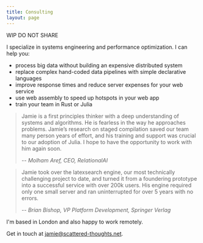 ```yaml
---
title: Consulting
layout: page
---
```


WIP DO NOT SHARE

I specialize in systems engineering and performance optimization. I can help you:

* process big data without building an expensive distributed system
* replace complex hand-coded data pipelines with simple declarative languages
* improve response times and reduce server expenses for your web service
* use web assembly to speed up hotspots in your web app
* train your team in Rust or Julia

> Jamie is a first principles thinker with a deep understanding of systems and algorithms. He is fearless in the way he approaches problems. Jamie’s research on staged compilation saved our team many person years of effort, and his training and support was crucial to our adoption of Julia. I hope to have the opportunity to work with him again soon.
>
> -- <cite>Molham Aref, CEO, RelationalAI</cite>

> Jamie took over the latexsearch engine, our most technically challenging project to date, and turned it from a foundering prototype into a successful service with over 200k users. His engine required only one small server and ran uninterrupted for over 5 years with no errors.
>
> -- <cite>Brian Bishop, VP Platform Development, Springer Verlag</cite>

I'm based in London and also happy to work remotely.

Get in touch at [jamie@scattered-thoughts.net](mailto:jamie@scattered-thoughts.net).
